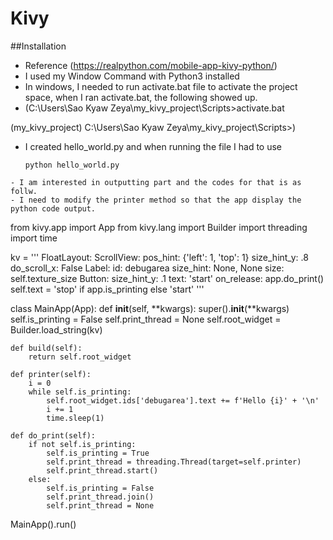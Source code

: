 # Kivy

##Installation
- Reference (https://realpython.com/mobile-app-kivy-python/)
- I used my Window Command with Python3 installed
- In windows, I needed to run activate.bat file to activate the project space, when I ran activate.bat, the following showed up.
- (C:\Users\Sao Kyaw Zeya\my_kivy_project\Scripts>activate.bat

(my_kivy_project) C:\Users\Sao Kyaw Zeya\my_kivy_project\Scripts>)
- I created hello_world.py and when running the file I had to use
  ```
  python hello_world.py 
```
- I am interested in outputting part and the codes for that is as follw.
- I need to modify the printer method so that the app display the python code output.
```
from kivy.app import App
from kivy.lang import Builder
import threading
import time

kv = '''
FloatLayout:
    ScrollView:
        pos_hint: {'left': 1, 'top': 1}
        size_hint_y: .8
        do_scroll_x: False
        Label:
            id: debugarea
            size_hint: None, None
            size: self.texture_size
    Button:
        size_hint_y: .1
        text: 'start'
        on_release:
            app.do_print()
            self.text = 'stop' if app.is_printing else 'start'
'''

class MainApp(App):
    def __init__(self, **kwargs):
        super().__init__(**kwargs)
        self.is_printing = False
        self.print_thread = None
        self.root_widget = Builder.load_string(kv)

    def build(self):
        return self.root_widget

    def printer(self):
        i = 0
        while self.is_printing:
            self.root_widget.ids['debugarea'].text += f'Hello {i}' + '\n'
            i += 1
            time.sleep(1)

    def do_print(self):
        if not self.is_printing:
            self.is_printing = True
            self.print_thread = threading.Thread(target=self.printer)
            self.print_thread.start()
        else:
            self.is_printing = False
            self.print_thread.join()
            self.print_thread = None

MainApp().run()
```
